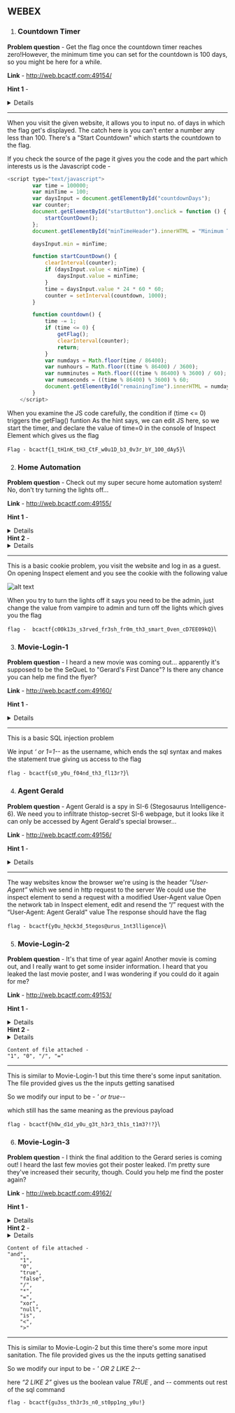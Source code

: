 <h2>WEBEX</h2>




1. <h3>Countdown Timer</h3>

**Problem question** - Get the flag once the countdown timer reaches zero!However, the minimum time you can set for the countdown is 100 days, so you might be here for a while.

**Link** - http://web.bcactf.com:49154/

**Hint 1** - <details>Can you manipulate a website's JavaScript?</details>

-------------

When you visit the given website, it allows you to input no. of days in which the flag get's displayed. The catch here is you can't enter a number any less than 100. There's a "Start Countdown" which starts the countdown to the flag.

If you check the source of the page it gives you the code and the part which interests us is the Javascript code - 

```javascript
<script type="text/javascript">
        var time = 100000;
        var minTime = 100;
        var daysInput = document.getElementById("countdownDays");
        var counter;
        document.getElementById("startButton").onclick = function () {
            startCountDown();
        };
        document.getElementById("minTimeHeader").innerHTML = "Minimum Time: " + minTime + " days";

        daysInput.min = minTime;

        function startCountDown() {
            clearInterval(counter);
            if (daysInput.value < minTime) {
                daysInput.value = minTime;
            }
            time = daysInput.value * 24 * 60 * 60;
            counter = setInterval(countdown, 1000);
        }

        function countdown() {
            time -= 1;
            if (time <= 0) {
                getFlag();
                clearInterval(counter);
                return;
            }
            var numdays = Math.floor(time / 86400);
            var numhours = Math.floor((time % 86400) / 3600);
            var numminutes = Math.floor(((time % 86400) % 3600) / 60);
            var numseconds = ((time % 86400) % 3600) % 60;
            document.getElementById("remainingTime").innerHTML = numdays + " Days " + numhours + " Hours " + numminutes + " Minutes " + numseconds + " Seconds";
        }
    </script>
```

When you examine the JS code carefully, the condition if (time <= 0) triggers the getFlag() funtion
As the hint says, we can edit JS here, so we start the timer, and declare the value of time=0 in the console of Inspect Element which gives us the flag

```Flag - bcactf{1_tH1nK_tH3_CtF_w0u1D_b3_0v3r_bY_1O0_dAy5}```\

 

2. <h3>Home Automation</h3> 

**Problem question** - Check out my super secure home automation system! No, don't try turning the lights off...

**Link** - http://web.bcactf.com:49155/

**Hint 1** - <details>How do websites know who you are?</details>
**Hint 2** - <details>What's on the table?</details>

--------

This is a basic cookie problem, you visit the website and log in as a guest. On opening Inspect element and you see the cookie with the following value

![alt text](https://github.com/kxddah/CTFs/blob/main/BCACTF%202.0/bcalight1.png?raw=true)

When you try to turn the lights off it says you need to be the admin, just change the value from vampire to admin and turn off the lights which gives you the flag

```flag -  bcactf{c00k13s_s3rved_fr3sh_fr0m_th3_smart_0ven_cD7EE09kQ}```\


3. <h3>Movie-Login-1</h3>

**Problem question** -  I heard a new movie was coming out... apparently it's supposed to be the SeQueL to "Gerard's First Dance"? Is there any chance you can help me find the flyer?

**Link** - http://web.bcactf.com:49160/

**Hint 1** - <details>Are the inputs sanitized?</details>

--------

This is a basic SQL injection problem

We input *‘ or 1=1--* as the username, which ends the sql syntax and makes the statement true giving us access to the flag

```flag - bcactf{s0_y0u_f04nd_th3_fl13r?}```\


4. <H3>Agent Gerald</H3>

**Problem question** -  Agent Gerald is a spy in SI-6 (Stegosaurus Intelligence-6). We need you to infiltrate thistop-secret SI-6 webpage, but it looks like it can only be accessed by Agent Gerald's special browser...

**Link** - http://web.bcactf.com:49156/

**Hint 1** - <details>What is a way webpages know what kind of browser you're using?</details>

-----

The way websites know the browser we're using is the header *“User-Agent”* which we send in http request to the server
We could use the inspect element to send a request with a modified User-Agent value
Open the network tab in Inspect element, edit and resend the “/” request with the “User-Agent: Agent Gerald" value
The response should have the flag

```flag - bcactf{y0u_h@ck3d_5tegos@urus_1nt3lligence}```\


5. <h3>Movie-Login-2</h3>

**Problem question** -  It's that time of year again! Another movie is coming out, and I really want to get some insider information. I heard that you leaked the last movie poster, and I was wondering if you could do it again for me?  

**Link** - http://web.bcactf.com:49153/

**Hint 1** - <details>What steps are they taking to prevent an injection?</details>
**Hint 2** - <details>Check the denylist maybe?</details>

```
Content of file attached - 
"1", "0", "/", "="
```
------

This is similar to Movie-Login-1 but this time there's some input sanitation. The file provided gives us the the inputs getting sanatised

So we modify our input to be -
*' or true--*

which still has the same meaning as the previous payload

```flag - bcactf{h0w_d1d_y0u_g3t_h3r3_th1s_t1m3?!?}```\


6. <H3>Movie-Login-3</H3>

**Problem question** -  I think the final addition to the Gerard series is coming out! I heard the last few movies got their poster leaked. I'm pretty sure they've increased their security, though. Could you help me find the poster again?

**Link** - http://web.bcactf.com:49162/

**Hint 1** - <details>Does there seem to be anything different about this problem?</details>
**Hint 2** - <details>How can you get around the new keywords being detected?</details>

```
Content of file attached - 
"and",
    "1",
    "0",
    "true",
    "false",
    "/",
    "*",
    "=",
    "xor",
    "null",
    "is",
    "<",
    ">"
```

-----

This is similar to Movie-Login-2 but this time there's some more input sanitation. The file provided gives us the the inputs getting sanatised

So we modify our input to be -
*' OR 2 LIKE 2--*

here *“2 LIKE 2”* gives us the boolean value *TRUE* , and *--* comments out rest of the sql command

```flag - bcactf{gu3ss_th3r3s_n0_st0pp1ng_y0u!}```


